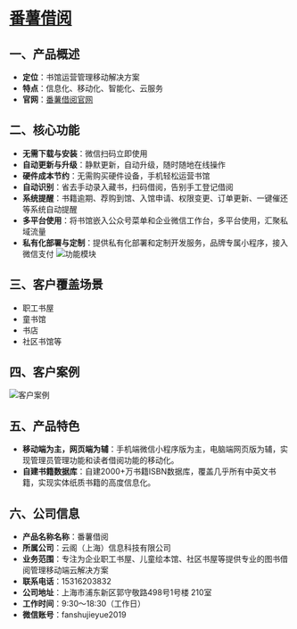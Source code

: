 # [番薯借阅](https://www.fanshujieyue.com/)

## 一、产品概述
- **定位**：书馆运营管理移动解决方案
- **特点**：信息化、移动化、智能化、云服务
- **官网**：[番薯借阅官网](https://www.fanshujieyue.com/)

## 二、核心功能
- **无需下载与安装**：微信扫码立即使用
- **自动更新与升级**：静默更新，自动升级，随时随地在线操作
- **硬件成本节约**：无需购买硬件设备，手机轻松运营书馆
- **自动识别**：省去手动录入藏书，扫码借阅，告别手工登记借阅
- **系统提醒**：书籍逾期、荐购到馆、入馆申请、权限变更、订单更新、一键催还等系统自动提醒
- **多平台使用**：将书馆嵌入公众号菜单和企业微信工作台，多平台使用，汇聚私域流量
- **私有化部署与定制**：提供私有化部署和定制开发服务，品牌专属小程序，接入微信支付
![功能模块](https://fanshujieyue.oss-cn-shanghai.aliyuncs.com/module.png)


## 三、客户覆盖场景
- 职工书屋
- 童书馆
- 书店
- 社区书馆等

## 四、客户案例
![客户案例](https://fanshujieyue.oss-cn-shanghai.aliyuncs.com/cases.png)

## 五、产品特色
- **移动端为主，网页端为辅**：手机端微信小程序版为主，电脑端网页版为辅，实现管理员管理功能和读者借阅功能的移动化。
- **自建书籍数据库**：自建2000+万书籍ISBN数据库，覆盖几乎所有中英文书籍，实现实体纸质书籍的高度信息化。


## 六、公司信息
- **产品名称名称**：番薯借阅
- **所属公司**：云阁（上海）信息科技有限公司
- **业务范围**：专注为企业职工书屋、儿童绘本馆、社区书屋等提供专业的图书借阅管理移动端云解决方案
- **联系电话**：15316203832
- **公司地址**：上海市浦东新区郭守敬路498号1号楼 210室
- **工作时间**：9:30～18:30（工作日） 
- **微信账号**：fanshujieyue2019
